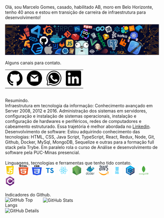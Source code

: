 Olá, sou Marcelo Gomes, casado, habilitado AB, moro em Belo Horizonte, tenho 40 anos e estou em transição de carreira de infraestrutura para desenvolvimento!
<div>
<img align="center" alt="Header" src="https://github.com/usimarc/usimarc/blob/main/img/header.png?raw=true"/>
</div>
<br />
Alguns canais para contato.
<div>
<table>
<tr>
<td><a href="https://github.com/usimarc" target="_blank"><img src="https://github.com/usimarc/usimarc/blob/main/img/github.png?raw=true" width="50px" height="50px"/></a>
</td>
<td><a href="mailto:usimarc@hotmail.com" target="_blank"><img src="https://github.com/usimarc/usimarc/blob/main/img/gmail.png?raw=true" width="50px" height="50px"/></a>
</td>
<td><a href="https://wa.me/5533988157825" target="_blank"><img src="https://github.com/usimarc/usimarc/blob/main/img/wpp.png?raw=true" width="50px" height="50px"/></a>
</td>
<td><a href="https://www.linkedin.com/in/usimarc/" target="_blank"><img src="https://github.com/usimarc/usimarc/blob/main/img/linkedin.png?raw=true" width="50px" height="50px"/></a>
</td>
</tr>
</table>
</div>
<br />
Resumindo.
<div>
Infraestrutura em tecnologia da informação: Conhecimento avançado em Server 2008, 2012 e 2016. Administração dos sistemas em servidores, configuração e instalação de sistemas operacionais, instalação e configuração de hardwares e periféricos, redes de computadores e cabeamento estruturado. Essa trajetória é melhor abordada no <a href="https://www.linkedin.com/in/usimarc/" target="_blank">Linkedin</a>.
<br />
Desenvolvimento de software: Estou adquirindo conhecimento das tecnologias: HTML, CSS, Java Script, TypeScript, React, Redux, Node, Git, Github, Docker, MySql, MongoDB, Sequelize e outras para a formação full stack pela Trybe. Em paralelo rola o curso de Análise e desenvolvimento de software pela PUC-Minas presencial.
<div>
<br />
Linguagens, tecnologias e ferramentas que tenho tido contato.
<div>
<code><a href="https://www.w3schools.com/js/" target="_blank"><img width="32" height="32" src="https://github.com/usimarc/usimarc/blob/main/img/js.png"/></a></code>
&nbsp;
<code><a href="https://www.w3schools.com/html/" target="_blank"><img width="32" height="32" src="https://github.com/usimarc/usimarc/blob/main/img/html.svg"/></a></code>
&nbsp;
<code><a href="https://www.w3schools.com/js/" target="_blank"><img width="32" height="32" src="https://github.com/usimarc/usimarc/blob/main/img/css.svg"/></a></code>
&nbsp;
<code><a href="https://www.typescriptlang.org/" target="_blank"><img width="32" height="32" src="https://github.com/usimarc/usimarc/blob/main/img/TypeScript.png"/></a></code>
&nbsp;
<code><a href="https://pt-br.reactjs.org/" target="_blank"><img width="32" height="32" src="https://github.com/usimarc/usimarc/blob/main/img/react.png"/></a></code>
&nbsp; 
<code><a href="https://nodejs.org/en/" target="_blank"><img width="32" height="32" src="https://github.com/usimarc/usimarc/blob/main/img/nodejs.png"/></a></code>
&nbsp; 
<code><a href="https://www.docker.com/" target="_blank"><img width="32" height="32" src="https://github.com/usimarc/usimarc/blob/main/img/docker.png"/></a></code>
&nbsp; 
<code><a href="https://aws.amazon.com/pt/" target="_blank"><img width="32" height="32" src="https://github.com/usimarc/usimarc/blob/main/img/aws.svg"/></a></code>
&nbsp; 
<code><a href="https://www.w3schools.com/sql/" target="_blank"><img width="32" height="32" src="https://github.com/usimarc/usimarc/blob/main/img/SQL.png"/></a></code>
&nbsp; 
<code><a href="https://sequelize.org/" target="_blank"><img width="32" height="32" src="https://github.com/usimarc/usimarc/blob/main/img/Sequelize.png"/></a></code>
&nbsp; 
<code><a href="https://www.mongodb.com/pt-br" target="_blank"><img width="32" height="32" src="https://github.com/usimarc/usimarc/blob/main/img/mongodb.png"/></a></code>
&nbsp; 
<code><a href="https://docs.microsoft.com/pt-br/dotnet/csharp/" target="_blank"><img width="32" height="32" src="https://github.com/usimarc/usimarc/blob/main/img/csharp.png"/></a></code>
<div/>
<br />
Indicadores do Github.
<div>
<img align="left" alt="GitHub Top Langs" width="23%" src="http://github-profile-summary-cards.vercel.app/api/cards/repos-per-language?username=usimarc&theme=github_dark"/>
&nbsp; 
<img align="center" alt="GitHub Stats" width="23%" src="http://github-profile-summary-cards.vercel.app/api/cards/stats?username=usimarc&theme=github_dark"/>
<br />
<br />
<img align="left" alt="GitHub Details" width="48%" src="http://github-profile-summary-cards.vercel.app/api/cards/profile-details?username=usimarc&theme=github_dark"/>
</div>

